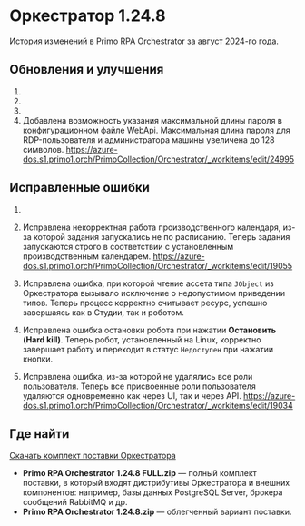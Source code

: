 # Оркестратор 1.24.8

История изменений в Primo RPA Orchestrator за август 2024-го года. 

## Обновления и улучшения

1.
1.
1.
1. Добавлена возможность указания максимальной длины пароля в конфигурационном файле WebApi. Максимальная длина пароля для RDP-пользователя и администратора машины увеличена до 128 символов.
https://azure-dos.s1.primo1.orch/PrimoCollection/Orchestrator/_workitems/edit/24995




## Исправленные ошибки

1.
2. Исправлена некорректная работа производственного календаря, из-за которой задания запускались не по расписанию. Теперь задания запускаются строго в соответствии с установленным производственным календарем.
https://azure-dos.s1.primo1.orch/PrimoCollection/Orchestrator/_workitems/edit/19055
3. Исправлена ошибка, при которой чтение ассета типа `JObject` из Оркестратора вызывало исключение о недопустимом приведении типов. Теперь процесс корректно считывает ресурс, успешно завершаясь как в Студии, так и роботом.
4. Исправлена ошибка остановки робота при нажатии **Остановить (Hard kill)**. Теперь робот, установленный на Linux, корректно завершает работу и переходит в статус `Недоступен` при нажатии кнопки.

5. Исправлена ошибка, из-за которой не удалялись все роли пользователя. Теперь все присвоенные роли пользователя удаляются одновременно как через UI, так и через API.
https://azure-dos.s1.primo1.orch/PrimoCollection/Orchestrator/_workitems/edit/19034














## Где найти
[Скачать комплект поставки Оркестратора](https://disk.primo-rpa.ru/index.php/s/t9BHBjR6PP06Yax?path=%2FRelease%2FOrchestrator)
* **Primo RPA Orchestrator 1.24.8 FULL.zip** — полный комплект поставки, в который входят дистрибутивы Оркестратора и внешних компонентов: например, базы данных PostgreSQL Server, брокера сообщений RabbitMQ и др. 
* **Primo RPA Orchestrator 1.24.8.zip** — облегченный вариант поставки.
